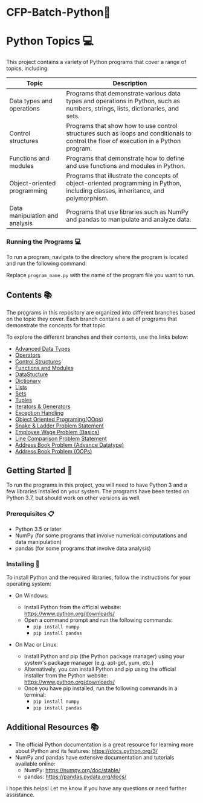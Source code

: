 # CFP-Batch-Python🐍

# Python Topics 💻

This project contains a variety of Python programs that cover a range of topics, including:

| Topic | Description |
|-------|-------------|
| Data types and operations | Programs that demonstrate various data types and operations in Python, such as numbers, strings, lists, dictionaries, and sets. |
| Control structures | Programs that show how to use control structures such as loops and conditionals to control the flow of execution in a Python program. |
| Functions and modules | Programs that demonstrate how to define and use functions and modules in Python. |
| Object-oriented programming | Programs that illustrate the concepts of object-oriented programming in Python, including classes, inheritance, and polymorphism. |
| Data manipulation and analysis | Programs that use libraries such as NumPy and pandas to manipulate and analyze data. |


### Running the Programs 💻

To run a program, navigate to the directory where the program is located and run the following command:


Replace `program_name.py` with the name of the program file you want to run.

## Contents 📚

The programs in this repository are organized into different branches based on the topic they cover. Each branch contains a set of programs that demonstrate the concepts for that topic.

To explore the different branches and their contents, use the links below:

- [Advanced Data Types](https://github.com/Rajshri-Priya/CFP-Batch-Python-/tree/Advance_Datatype)
- [Operators](https://github.com/Rajshri-Priya/CFP-Batch-Python-/tree/Operators)
- [Control Structures](https://github.com/Rajshri-Priya/CFP-Batch-Python-/tree/ConditionalStatements)
- [Functions and Modules](https://github.com/Rajshri-Priya/CFP-Batch-Python-/tree/Logical_Programs)
- [DataStucture](https://github.com/Rajshri-Priya/CFP-Batch-Python-/tree/Data_Structure)
- [Dictionary](https://github.com/Rajshri-Priya/CFP-Batch-Python-/tree/Dictionary)
- [Lists](https://github.com/Rajshri-Priya/CFP-Batch-Python-/tree/List)
- [Sets](https://github.com/Rajshri-Priya/CFP-Batch-Python-/tree/Set)
- [Tuples](https://github.com/Rajshri-Priya/CFP-Batch-Python-/tree/Tuple)
- [Iterators & Generators](https://github.com/Rajshri-Priya/CFP-Batch-Python-/tree/IteratorAndGenerators)
- [Exception Handling](https://github.com/Rajshri-Priya/CFP-Batch-Python-/tree/Exception_Handling)
- [Object Oriented Programing(OOps)](https://github.com/Rajshri-Priya/CFP-Batch-Python-/tree/OOPs)
- [Snake & Ladder Problem Statement](https://github.com/Rajshri-Priya/CFP-Batch-Python-/tree/SnakeAndLadder)
- [Employee Wage Problem (Basics)](https://github.com/Rajshri-Priya/CFP-Batch-Python-/tree/Employee_Wage)
- [Line Comparison Problem Statement](https://github.com/Rajshri-Priya/CFP-Batch-Python-/tree/LineComparison)
- [Address Book Problem (Advance Datatype)](https://github.com/Rajshri-Priya/CFP-Batch-Python-/tree/AddressBook_by_AdvanceDataType)
- [Address Book Problem (OOPs)](https://github.com/Rajshri-Priya/CFP-Batch-Python-/tree/OOPs/AddressBookbyOOPs)

## Getting Started 🚀

To run the programs in this project, you will need to have Python 3 and a few libraries installed on your system. The programs have been tested on Python 3.7, but should work on other versions as well.

### Prerequisites 📋

- Python 3.5 or later
- NumPy (for some programs that involve numerical computations and data manipulation)
- pandas (for some programs that involve data analysis)

### Installing 🔧

To install Python and the required libraries, follow the instructions for your operating system:

- On Windows:
  - Install Python from the official website: https://www.python.org/downloads/
  - Open a command prompt and run the following commands:
    - `pip install numpy`
    - `pip install pandas`

- On Mac or Linux:
  - Install Python and pip (the Python package manager) using your system's package manager (e.g. apt-get, yum, etc.)
  - Alternatively, you can install Python and pip using the official installer from the Python website: https://www.python.org/downloads/
  - Once you have pip installed, run the following commands in a terminal:
    - `pip install numpy`
    - `pip install pandas`


## Additional Resources 📚

- The official Python documentation is a great resource for learning more about Python and its features: https://docs.python.org/3/
- NumPy and pandas have extensive documentation and tutorials available online:
  - NumPy: https://numpy.org/doc/stable/
  - pandas: https://pandas.pydata.org/docs/

I hope this helps! Let me know if you have any questions or need further assistance.



